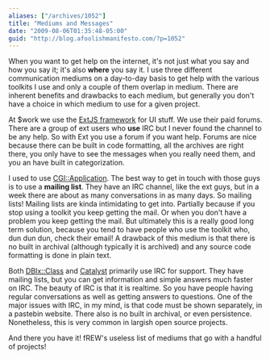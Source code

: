 ```yaml
---
aliases: ["/archives/1052"]
title: "Mediums and Messages"
date: "2009-08-06T01:35:48-05:00"
guid: "http://blog.afoolishmanifesto.com/?p=1052"
---
```

When you want to get help on the internet, it's not just what you say and how you say it; it's also **where** you say it. I use three different communication mediums on a day-to-day basis to get help with the various toolkits I use and only a couple of them overlap in medium. There are inherent benefits and drawbacks to each medium, but generally you don't have a choice in which medium to use for a given project.

At $work we use the [ExtJS framework](http://extjs.com/) for UI stuff. We use their paid forums. There are a group of ext users who **use** IRC but I never found the channel to be any help. So with Ext you use a forum if you want help. Forums are nice because there can be built in code formatting, all the archives are right there, you only have to see the messages when you really need them, and you an have built in categorization.

I used to use [CGI::Application](http://search.cpan.org/perldoc?CGI::Application). The best way to get in touch with those guys is to use a **mailing list**. They have an IRC channel, like the ext guys, but in a week there are about as many conversations in as many days. So mailing lists! Mailing lists are kinda intimidating to get into. Partially because if you stop using a toolkit you keep getting the mail. Or when you don't have a problem you keep getting the mail. But ultimately this is a really good long term solution, because you tend to have people who use the toolkit who, dun dun dun, check their email! A drawback of this medium is that there is no built in archival (although typically it is archived) and any source code formatting is done in plain text.

Both [DBIx::Class](http://search.cpan.org/perldoc?DBIx::Class) and [Catalyst](http://search.cpan.org/perldoc?Catalyst) primarily use IRC for support. They have mailing lists, but you can get information and simple answers much faster on IRC. The beauty of IRC is that it is realtime. So you have people having regular conversations as well as getting answers to questions. One of the major issues with IRC, in my mind, is that code must be shown separately, in a pastebin website. There also is no built in archival, or even persistence. Nonetheless, this is very common in largish open source projects.

And there you have it! fREW's useless list of mediums that go with a handful of projects!
